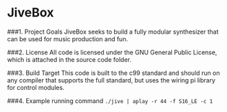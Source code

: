 # JiveBox

###1. Project Goals
JiveBox seeks to build a fully modular synthesizer that can be
used for music production and fun.

###2. License
All code is licensed under the GNU General Public License,
which is attached in the source code folder.  

###3. Build Target
This code is built to the c99 standard and should run on any
compiler that supports the full standard, but uses the wiring pi
library for control modules.

###4. Example running command
``
./jive | aplay -r 44 -f S16_LE -c 1
``
